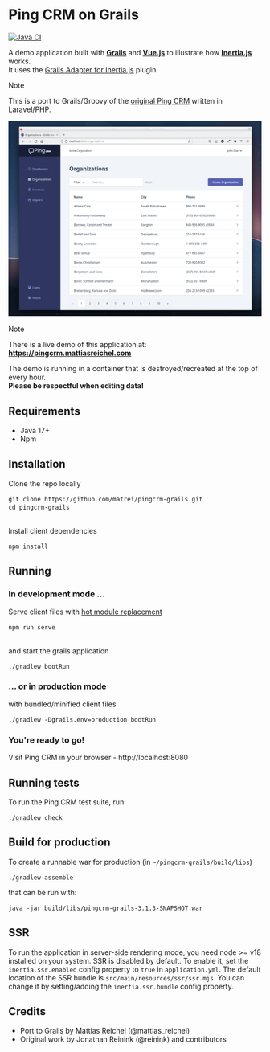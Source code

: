 # Ping CRM on Grails
[![Java CI](https://github.com/matrei/pingcrm-grails/actions/workflows/gradle.yml/badge.svg?event=push)](https://github.com/matrei/pingcrm-grails/actions/workflows/gradle.yml)

A demo application built with **[Grails](https://grails.org)** and **[Vue.js](https://vuejs.org)** to illustrate how **[Inertia.js](https://inertiajs.com/)** works.\
It uses the [Grails Adapter for Inertia.js](https://github.com/matrei/grails-inertia-plugin) plugin.
>[!NOTE]
>This is a port to Grails/Groovy of the [original Ping CRM](https://github.com/inertiajs/pingcrm) written in Laravel/PHP.

![Screenshot of the Ping CRM application](screenshot.png)

>[!NOTE]
> There is a live demo of this application at:
> **https://pingcrm.mattiasreichel.com**
> 
> The demo is running in a container that is destroyed/recreated at the top of every hour.\
>**Please be respectful when editing data!**

## Requirements
- Java 17+
- Npm

## Installation
Clone the repo locally
```shell
git clone https://github.com/matrei/pingcrm-grails.git
cd pingcrm-grails
```
\
Install client dependencies
```shell
npm install
```
## Running
### In development mode ...
Serve client files with [hot module replacement](https://vitejs.dev/guide/features.html#hot-module-replacement)
```shell
npm run serve
```
\
and start the grails application
```shell
./gradlew bootRun
```

###  ... or in production mode
with bundled/minified client files
```shell
./gradlew -Dgrails.env=production bootRun
```

### You're ready to go!
Visit Ping CRM in your browser - http://localhost:8080

## Running tests
To run the Ping CRM test suite, run:
```shell
./gradlew check
```

## Build for production
To create a runnable war for production (in `~/pingcrm-grails/build/libs`)
```shell
./gradlew assemble
```
that can be run with:
```shell
java -jar build/libs/pingcrm-grails-3.1.3-SNAPSHOT.war
```

## SSR
To run the application in server-side rendering mode, you need node >= v18 installed on your system.
SSR is disabled by default. To enable it, set the `inertia.ssr.enabled` config property to `true` in `application.yml`.
The default location of the SSR bundle is `src/main/resources/ssr/ssr.mjs`.
You can change it by setting/adding the `inertia.ssr.bundle` config property.

## Credits
* Port to Grails by Mattias Reichel (@mattias_reichel)
* Original work by Jonathan Reinink (@reinink) and contributors
